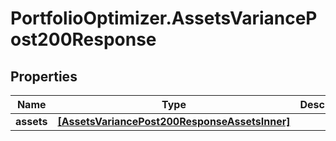 # PortfolioOptimizer.AssetsVariancePost200Response

## Properties

Name | Type | Description | Notes
------------ | ------------- | ------------- | -------------
**assets** | [**[AssetsVariancePost200ResponseAssetsInner]**](AssetsVariancePost200ResponseAssetsInner.md) |  | 


